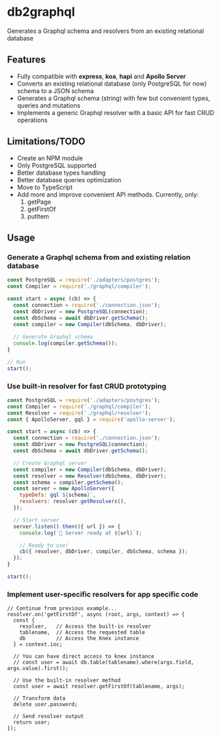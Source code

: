 # db2graphql

Generates a Graphql schema and resolvers from an existing relational database

## Features
* Fully compatible with **express**, **koa**, **hapi** and **Apollo Server**
* Converts an existing relational database (only PostgreSQL for now) schema to a JSON schema
* Generates a Graphql schema (string) with few but convenient types, queries and mutations
* Implements a generic Graphql resolver with a basic API for fast CRUD operations

## Limitations/TODO
* Create an NPM module
* Only PostgreSQL supported
* Better database types handling
* Better database queries optimization
* Move to TypeScript
* Add more and improve convenient API methods. Currently, only:
    1. getPage
    1. getFirstOf
    1. putItem

## Usage

### Generate a Graphql schema from and existing relation database

```js
const PostgreSQL = require('./adapters/postgres');
const Compiler = require('./graphql/compiler');

const start = async (cb) => {
  const connection = require('./connection.json');
  const dbDriver = new PostgreSQL(connection);
  const dbSchema = await dbDriver.getSchema();
  const compiler = new Compiler(dbSchema, dbDriver);
  
  // Generate Graphql schema
  console.log(compiler.getSchema());
}

// Run
start();
```

### Use built-in resolver for fast CRUD prototyping
```js
const PostgreSQL = require('./adapters/postgres');
const Compiler = require('./graphql/compiler');
const Resolver = require('./graphql/resolver');
const { ApolloServer, gql } = require('apollo-server');

const start = async (cb) => {
  const connection = require('./connection.json');
  const dbDriver = new PostgreSQL(connection);
  const dbSchema = await dbDriver.getSchema();

  // Create Graphql server
  const compiler = new Compiler(dbSchema, dbDriver);
  const resolver = new Resolver(dbSchema, dbDriver);
  const schema = compiler.getSchema();
  const server = new ApolloServer({
    typeDefs: gql`${schema}`,
    resolvers: resolver.getResolvers(),
  });

  // Start server
  server.listen().then(({ url }) => {
    console.log(`🚀 Server ready at ${url}`);

    // Ready to use!
    cb({ resolver, dbDriver, compiler, dbSchema, schema });
  });
}

start();
```

### Implement user-specific resolvers for app specific code
```
// Continue from previous example...
resolver.on('getFirstOf', async (root, args, context) => {
  const {
    resolver,   // Access the built-in resolver
    tablename,  // Access the requested table
    db          // Access the Knex instance
  } = context.ioc;

  // You can have direct access to knex instance
  // const user = await db.table(tablename).where(args.field, args.value).first();

  // Use the built-in resolver method
  const user = await resolver.getFirstOf(tablename, args);

  // Transform data
  delete user.password;

  // Send resolver output
  return user;
});
```
